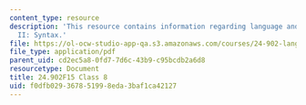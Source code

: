 ```yaml
---
content_type: resource
description: 'This resource contains information regarding language and its structure
  II: Syntax.'
file: https://ol-ocw-studio-app-qa.s3.amazonaws.com/courses/24-902-language-and-its-structure-ii-syntax-fall-2015/f0dfb029367851998eda3baf1ca42127_MIT24_902F15_Class8.pdf
file_type: application/pdf
parent_uid: cd2ec5a8-0fd7-7d6c-43b9-c95bcdb2a6d8
resourcetype: Document
title: 24.902F15 Class 8
uid: f0dfb029-3678-5199-8eda-3baf1ca42127
---
```

